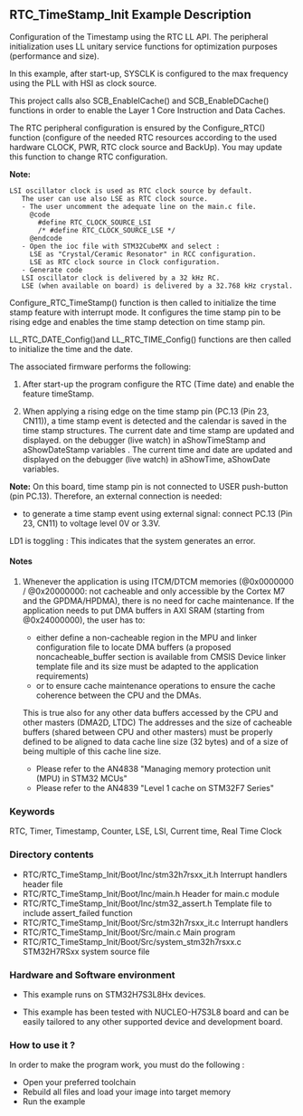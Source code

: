 ## <b>RTC_TimeStamp_Init Example Description</b>

Configuration of the Timestamp using the RTC LL API. The peripheral initialization
uses LL unitary service functions for optimization purposes (performance and size).

In this example, after start-up, SYSCLK is configured to the max frequency using the PLL with
HSI as clock source.

This project calls also SCB_EnableICache() and SCB_EnableDCache() functions in order to enable
the Layer 1 Core Instruction and Data Caches.

The RTC peripheral configuration is ensured by the Configure_RTC() function
(configure of the needed RTC resources according to the used hardware CLOCK,
PWR, RTC clock source and BackUp). You may update this function to change RTC configuration.

**Note:**

    LSI oscillator clock is used as RTC clock source by default.
       The user can use also LSE as RTC clock source.
       - The user uncomment the adequate line on the main.c file.
         @code
           #define RTC_CLOCK_SOURCE_LSI
           /* #define RTC_CLOCK_SOURCE_LSE */
         @endcode
       - Open the ioc file with STM32CubeMX and select :
         LSE as "Crystal/Ceramic Resonator" in RCC configuration.
         LSE as RTC clock source in Clock configuration.
       - Generate code
       LSI oscillator clock is delivered by a 32 kHz RC.
       LSE (when available on board) is delivered by a 32.768 kHz crystal.

Configure_RTC_TimeStamp() function is then called to initialize the time stamp feature
with interrupt mode. It configures the time stamp pin to be rising edge and enables
the time stamp detection on time stamp pin.

LL_RTC_DATE_Config()and LL_RTC_TIME_Config() functions are then called to initialize the
time and the date.

The associated firmware performs the following:

1. After start-up the program configure the RTC (Time date) and enable the feature
   timeStamp.

2. When applying a rising edge on the time stamp pin (PC.13 (Pin 23, CN11)),
   a time stamp event is detected and the calendar is saved in the time stamp structures.
   The current date and time stamp are updated and displayed.
   on the debugger (live watch) in aShowTimeStamp and aShowDateStamp variables .
   The current time and date are updated and displayed on the debugger (live watch) in aShowTime, aShowDate variables.

**Note:** On this board, time stamp pin is not connected to USER push-button (pin PC.13).
Therefore, an external connection is needed:

 - to generate a time stamp event using external signal: connect PC.13 (Pin 23, CN11) to voltage level 0V or 3.3V.

LD1 is toggling : This indicates that the system generates an error.

#### <b>Notes</b>

 1. Whenever the application is using ITCM/DTCM memories (@0x0000000 / @0x20000000: not cacheable and only accessible
    by the Cortex M7 and the GPDMA/HPDMA), there is no need for cache maintenance.
    If the application needs to put DMA buffers in AXI SRAM (starting from @0x24000000), the user has to:
    - either define a non-cacheable region in the MPU and linker configuration file to locate DMA buffers
      (a proposed noncacheable_buffer section is available from CMSIS Device linker template file and its size must
      be adapted to the application requirements)
    - or to ensure cache maintenance operations to ensure the cache coherence between the CPU and the DMAs.

    This is true also for any other data buffers accessed by the CPU and other masters (DMA2D, LTDC)
    The addresses and the size of cacheable buffers (shared between CPU and other masters)
    must be properly defined to be aligned to data cache line size (32 bytes) and of a size of being multiple
    of this cache line size.
    - Please refer to the AN4838 "Managing memory protection unit (MPU) in STM32 MCUs"
    - Please refer to the AN4839 "Level 1 cache on STM32F7 Series"

### <b>Keywords</b>

RTC, Timer, Timestamp, Counter, LSE, LSI, Current time, Real Time Clock

### <b>Directory contents</b>

  - RTC/RTC_TimeStamp_Init/Boot/Inc/stm32h7rsxx_it.h          Interrupt handlers header file
  - RTC/RTC_TimeStamp_Init/Boot/Inc/main.h                        Header for main.c module
  - RTC/RTC_TimeStamp_Init/Boot/Inc/stm32_assert.h                Template file to include assert_failed function
  - RTC/RTC_TimeStamp_Init/Boot/Src/stm32h7rsxx_it.c          Interrupt handlers
  - RTC/RTC_TimeStamp_Init/Boot/Src/main.c                        Main program
  - RTC/RTC_TimeStamp_Init/Boot/Src/system_stm32h7rsxx.c      STM32H7RSxx system source file


### <b>Hardware and Software environment</b> 

  - This example runs on STM32H7S3L8Hx devices.

  - This example has been tested with NUCLEO-H7S3L8 board and can be
    easily tailored to any other supported device and development board.


### <b>How to use it ?</b> 

In order to make the program work, you must do the following :

 - Open your preferred toolchain
 - Rebuild all files and load your image into target memory
 - Run the example
